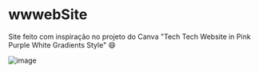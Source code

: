 # wwwebSite
Site feito com inspiração no projeto do Canva "Tech Tech Website in Pink Purple White Gradients Style" 😄

![image](https://github.com/carinesilveira/wwwebSite/assets/57545864/33f002e8-2e43-4c5b-a6e1-787b2551dd52)
